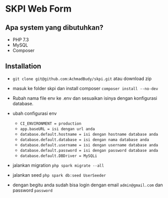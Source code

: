 # SKPI Web Form

## Apa system yang dibutuhkan?

- PHP 7.3
- MySQL
- Composer

## Installation

- `git clone git@github.com:AchmadBudy/skpi.git` atau download zip
- masuk ke folder skpi dan install composer `composer install --no-dev`
- Rubah nama file env ke .env dan sesuaikan isinya dengan konfigurasi database.
- ubah configurasi env
  - `CI_ENVIRONMENT = production`
  - `app.baseURL = isi dengan url anda`
  - `database.default.hostname = isi dengan hostname database anda`
  - `database.default.database = isi dengan nama database anda`
  - `database.default.username = isi dengan username database anda`
  - `database.default.password = isi dengan password database anda`
  - `database.default.DBDriver = MySQLi`
- jalankan migration `php spark migrate --all`
- jalankan seed `php spark db:seed UserSeeder`

- dengan begitu anda sudah bisa login dengan email `admin@gmail.com` dan password `password`
